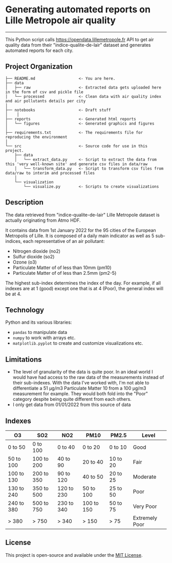 # Generating automated reports on Lille Metropole air quality
-----------
This Python script calls https://opendata.lillemetropole.fr API to get air quality data from their "indice-qualite-de-lair" dataset and generates automated reports for each city.


## Project Organization
    ├── README.md                   <- You are here.
    ├── data
    │   ├── raw                     <- Extracted data gets uploaded here in the form of csv and pickle file
    │   └── processed               <- Clean data with air quality index and air pollutants details per city
    │
    ├── notebooks                   <- Draft stuff
    │    │
    ├── reports                     <- Generated html reports
    │   └── figures                 <- Generated graphics and figures
    │
    ├── requirements.txt            <- The requirements file for reproducing the environment
    │
    └── src                         <- Source code for use in this project.
        ├── data                    
        │   └── extract_data.py     <- Script to extract the data from this 'very well-known site' and generate csv files in data/raw
        │   └── transform_data.py   <- Script to transform csv files from data/raw to interim and processed files
        │
        └── visualization           
            └── visualize.py        <- Scripts to create visualizations


## Description
The data retrieved from "indice-qualite-de-lair" Lille Metropole dataset is actually originating from Atmo HDF. 

It contains data from 1st January 2022 for the 95 cities of the European Metropolis of Lille. It is composed of a daily main indicator as well as 5 sub-indices, each representative of an air pollutant:
- Nitrogen dioxide (no2) 
- Sulfur dioxide (so2) 
- Ozone (o3) 
- Particulate Matter of of less than 10mm (pm10)
- Particulate Matter of of less than 2.5mm (pm2-5) 

The highest sub-index determines the index of the day. For example, if all indexes are at 1 (good) except one that is at 4 (Poor), the general index will be at 4.


## Technology
Python and its various libraries:
- `pandas` to manipulate data
- `numpy` to work with arrays etc.
- `matplotlib.pyplot` to create and customize visualizations
etc.


## Limitations

- The level of granularity of the data is quite poor. In an ideal world I would have had access to the raw data of the measurements instead of their sub-indexes. With the data I've worked with, I'm not able to differentiate a 51 µg/m3 Particulate Matter 10 from a 100 µg/m3 measurement for example. They would both fold into the "Poor" category despite being quite different from each others. 
- I only get data from 01/01/2022 from this source of data


## Indexes 

| O3          | SO2        | NO2        | PM10       | PM2.5    | Level              |
|-------------|------------|------------|------------|----------|---------------------|
| 0 to 50     | 0 to 100   | 0 to 40    | 0 to 20    | 0 to 10  | Good                |
| 50 to 100   | 100 to 200 | 40 to 90   | 20 to 40   | 10 to 20 | Fair                |
| 100 to 130  | 200 to 350 | 90 to 120  | 40 to 50   | 20 to 25 | Moderate            |
| 130 to 240  | 350 to 500 | 120 to 230 | 50 to 100  | 25 to 50 | Poor                |
| 240 to 380  | 500 to 750 | 230 to 340 | 100 to 150 | 50 to 75 | Very Poor           |
| > 380       | > 750      | > 340      | > 150      | > 75     | Extremely Poor      |	 


## License
This project is open-source and available under the [MIT License](https://choosealicense.com/licenses/mit/). 